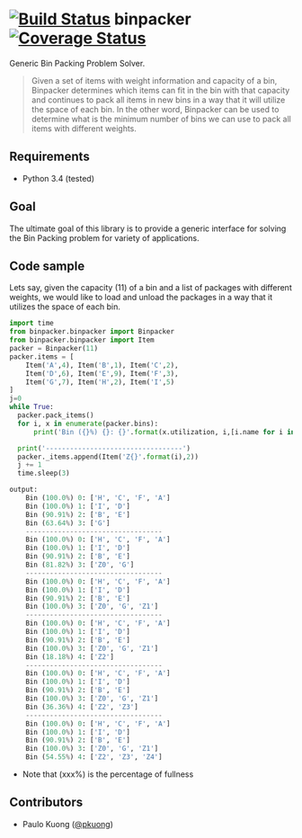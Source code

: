 [![Build Status](https://travis-ci.org/paulokuong/binpacker.svg?branch=master)](https://travis-ci.org/paulokuong/binpacker)
binpacker
[![Coverage Status](https://coveralls.io/repos/github/paulokuong/binpacker/badge.svg?branch=master)](https://coveralls.io/github/paulokuong/binpacker?branch=master)
======

Generic Bin Packing Problem Solver.

> Given a set of items with weight information and capacity of a bin,
> Binpacker determines which items can fit in the bin with that capacity
> and continues to pack all items in new bins in a way that it will utilize
> the space of each bin. In the other word, Binpacker can be used to
> determine what is the minimum number of bins we can use to pack all items
> with different weights.

Requirements
------------

* Python 3.4 (tested)

Goal
----

The ultimate goal of this library is to provide a generic interface
for solving the Bin Packing problem for variety of applications.

Code sample
-----------

Lets say, given the capacity (11) of a bin and a list of packages
with different weights, we would like to load and unload the
packages in a way that it utilizes the space of each bin.

```python
import time
from binpacker.binpacker import Binpacker
from binpacker.binpacker import Item
packer = Binpacker(11)
packer.items = [
    Item('A',4), Item('B',1), Item('C',2),
    Item('D',6), Item('E',9), Item('F',3),
    Item('G',7), Item('H',2), Item('I',5)
]
j=0
while True:
  packer.pack_items()
  for i, x in enumerate(packer.bins):
      print('Bin ({}%) {}: {}'.format(x.utilization, i,[i.name for i in x.get_items()]))

  print('----------------------------------')
  packer._items.append(Item('Z{}'.format(i),2))
  j += 1
  time.sleep(3)

output:
    Bin (100.0%) 0: ['H', 'C', 'F', 'A']
    Bin (100.0%) 1: ['I', 'D']
    Bin (90.91%) 2: ['B', 'E']
    Bin (63.64%) 3: ['G']
    ----------------------------------
    Bin (100.0%) 0: ['H', 'C', 'F', 'A']
    Bin (100.0%) 1: ['I', 'D']
    Bin (90.91%) 2: ['B', 'E']
    Bin (81.82%) 3: ['Z0', 'G']
    ----------------------------------
    Bin (100.0%) 0: ['H', 'C', 'F', 'A']
    Bin (100.0%) 1: ['I', 'D']
    Bin (90.91%) 2: ['B', 'E']
    Bin (100.0%) 3: ['Z0', 'G', 'Z1']
    ----------------------------------
    Bin (100.0%) 0: ['H', 'C', 'F', 'A']
    Bin (100.0%) 1: ['I', 'D']
    Bin (90.91%) 2: ['B', 'E']
    Bin (100.0%) 3: ['Z0', 'G', 'Z1']
    Bin (18.18%) 4: ['Z2']
    ----------------------------------
    Bin (100.0%) 0: ['H', 'C', 'F', 'A']
    Bin (100.0%) 1: ['I', 'D']
    Bin (90.91%) 2: ['B', 'E']
    Bin (100.0%) 3: ['Z0', 'G', 'Z1']
    Bin (36.36%) 4: ['Z2', 'Z3']
    ----------------------------------
    Bin (100.0%) 0: ['H', 'C', 'F', 'A']
    Bin (100.0%) 1: ['I', 'D']
    Bin (90.91%) 2: ['B', 'E']
    Bin (100.0%) 3: ['Z0', 'G', 'Z1']
    Bin (54.55%) 4: ['Z2', 'Z3', 'Z4']

```
* Note that (xxx%) is the percentage of fullness

Contributors
------------

* Paulo Kuong ([@pkuong](https://github.com/paulokuong))
